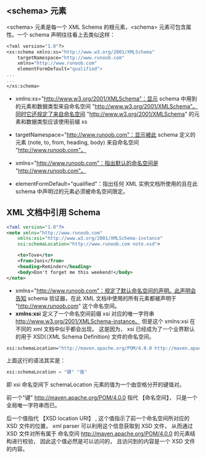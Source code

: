 ## \<schema> 元素

\<schema> 元素是每一个 XML Schema 的根元素，\<schema> 元素可包含属性。一个 schema 声明往往看上去类似这样：

```scheme
<?xml version="1.0"?>
<xs:schema xmlns:xs="http://www.w3.org/2001/XMLSchema"
	targetNamespace="http://www.runoob.com"
	xmlns="http://www.runoob.com"
	elementFormDefault="qualified">
...
...
</xs:schema>
```

* xmlns:xs="http://www.w3.org/2001/XMLSchema"：显示 schema 中用到的元素和数据类型来自命名空间 "http://www.w3.org/2001/XMLSchema"。同时它还规定了来自命名空间 "http://www.w3.org/2001/XMLSchema" 的元素和数据类型应该使用前缀 xs

* targetNamespace="http://www.runoob.com"：显示被此 schema 定义的元素 (note, to, from, heading, body) 来自命名空间 "http://www.runoob.com"。

* xmlns="http://www.runoob.com"：指出默认的命名空间是 "http://www.runoob.com"。
* elementFormDefault="qualified"：指出任何 XML 实例文档所使用的且在此 schema 中声明过的元素必须被命名空间限定。

## XML 文档中引用 Schema

```xml
<?xml version="1.0"?>
<note xmlns="http://www.runoob.com"
	xmlns:xsi="http://www.w3.org/2001/XMLSchema-instance"
	xsi:schemaLocation="http://www.runoob.com note.xsd">

    <to>Tove</to>
    <from>Jani</from>
    <heading>Reminder</heading>
    <body>Don't forget me this weekend!</body>
</note>
```

* xmlns="http://www.runoob.com"：规定了默认命名空间的声明。此声明会告知 schema 验证器，在此 XML 文档中使用的所有元素都被声明于 "http://www.runoob.com" 这个命名空间。
* **xmlns:xsi** 定义了一个命名空间前缀 xsi 对应的唯一字符串 http://www.w3.org/2001/XMLSchema-instance。 但是这个 xmlns:xsi 在不同的 xml 文档中似乎都会出现。 这是因为， xsi 已经成为了一个业界默认的用于 XSD(（XML Schema Definition) 文件的命名空间。

```scheme
xsi:schemaLocation="http://maven.apache.org/POM/4.0.0 http://maven.apache.org/maven-v4_0_0.xsd"
```

上面这行的语法其实是：

```scheme
xsi:schemaLocation = "键" "值"
```

即 xsi 命名空间下 schemaLocation 元素的值为一个由空格分开的键值对。

前一个"键" http://maven.apache.org/POM/4.0.0 指代 【命名空间】， 只是一个全局唯一字符串而已。

后一个值指代 【XSD location URI】 , 这个值指示了前一个命名空间所对应的 XSD 文件的位置， xml parser 可以利用这个信息获取到 XSD 文件， 从而通过 XSD 文件对所有属于 命名空间 http://maven.apache.org/POM/4.0.0 的元素结构进行校验， 因此这个值必然是可以访问的， 且访问到的内容是一个 XSD 文件的内容。